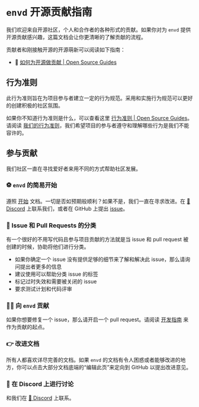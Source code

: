 
# `envd` 开源贡献指南

我们欢迎来自开源社区，个人和合作者的各种形式的贡献。如果你对为 `envd` 提供开源贡献感兴趣，这篇文档会让你更清晰的了解贡献的流程。

贡献者和刚接触开源的开源萌新可以阅读如下指南：

- 👀 [如何为开源做贡献 | Open Source Guides](https://opensource.guide/zh-hans/how-to-contribute/)

## 行为准则

此行为准则旨在为项目参与者建立一定的行为规范。采用和实施行为规范可以更好的创建积极的社区氛围。

如果你不知道行为准则是什么，可以查看这里 [行为准则 | Open Source Guides](https://opensource.guide/zh-hans/code-of-conduct/)。请阅读 [我们的行为准则](https://github.com/tensorchord/envd/blob/main/CODE_OF_CONDUCT.md)，我们希望项目的参与者遵守和理解哪些行为是我们不能容许的。

## 参与贡献

我们社区一直在寻找爱好者来用不同的方式帮助社区发展。

### ⚽ `envd` 的简易开始

遵照 [开始](/guide/getting-started) 文档。一切是否如预期般顺利？如果不是，我们一直在寻求改进。在 [💬 Discord](https://discord.gg/KqswhpVgdU) 上联系我们，或者在 GitHub 上提出 [issue](https://github.com/tensorchord/envd/issues/new/choose)。

### 🙋 Issue 和 Pull Requests 的分类

有一个很好的不用写代码且参与项目贡献的方法就是当 issue 和 pull request 被创建的时候，协助将他们进行分类。

- 如果你确定一个 issue 没有提供足够的细节来了解和解决此 issue，那么请询问提出者更多的信息
- 建议使用可以帮助分类 issue 的标签
- 标记过时失效和需要被关闭的 issue
- 要求测试计划和代码评审

<!-- TODO: bot usage -->

### 👨‍💻 向 `envd` 贡献

如果你想要修复一个 issue，那么请开启一个 pull request。请阅读 [开发指南](/developer/development) 来作为贡献的起点。

### 👉 改进文档

所有人都喜欢详尽完善的文档。如果 `envd` 的文档有令人困惑或者能够改进的地方，你可以点击大部分文档底端的“编辑此页”来定向到 GitHub 以提出改进意见。

### 💬 在 Discord 上进行讨论

和我们在 [💬 Discord](https://discord.gg/KqswhpVgdU) 上联系。
